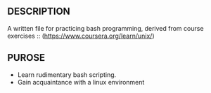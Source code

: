 ## DESCRIPTION 

A written file for practicing bash programming, derived from course 
exercises :: (https://www.coursera.org/learn/unix/)

## PUROSE

- Learn rudimentary bash scripting.
- Gain acquaintance with a linux environment


